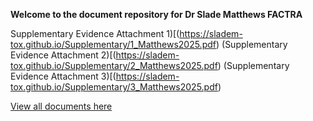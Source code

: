 **Welcome to the document repository for Dr Slade Matthews FACTRA**

Supplementary Evidence Attachment 1)[(https://sladem-tox.github.io/Supplementary/1_Matthews2025.pdf)</li>
(Supplementary Evidence Attachment 2)[(https://sladem-tox.github.io/Supplementary/2_Matthews2025.pdf)
(Supplementary Evidence Attachment 3)[(https://sladem-tox.github.io/Supplementary/3_Matthews2025.pdf)

[View all documents here](https://sladem-tox.github.io/Supplementary/)
